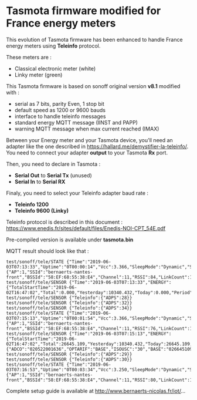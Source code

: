 Tasmota firmware modified for France energy meters
=============

This evolution of Tasmota firmware has been enhanced to handle France energy meters using **Teleinfo** protocol.

These meters are :
  * Classical electronic meter (white)
  * Linky meter (green)

This Tasmota firmware is based on sonoff original version **v8.1** modified with :
  * serial as 7 bits, parity Even, 1 stop bit
  * default speed as 1200 or 9600 bauds
  * interface to handle teleinfo messages
  * standard energy MQTT message (IINST and PAPP)
  * warning MQTT message when max current reached (IMAX)

Between your Energy meter and your Tasmota device, you'll need an adapter like the one described in https://hallard.me/demystifier-la-teleinfo/. You need to connect your adapter **output** to your Tasmota **Rx** port.

Then, you need to declare in Tasmota :
  * **Serial Out** to **Serial Tx** (unused)
  * **Serial In** to **Serial RX**

Finaly, you need to select your Teleinfo adapter baud rate :
  * **Teleinfo 1200**
  * **Teleinfo 9600 (Linky)**

Teleinfo protocol is described in this document : https://www.enedis.fr/sites/default/files/Enedis-NOI-CPT_54E.pdf

Pre-compiled version is available under **tasmota.bin**

MQTT result should look like that :

    test/sonoff/tele/STATE {"Time":"2019-06-03T07:13:33","Uptime":"0T00:00:14","Vcc":3.366,"SleepMode":"Dynamic","Sleep":50,"LoadAvg":19,"POWER":"OFF","Wifi":{"AP":1,"SSId":"bernaerts-nantes-front","BSSId":"58:EF:68:55:38:E4","Channel":11,"RSSI":84,"LinkCount":1,"Downtime":"0T00:00:04"}}
    test/sonoff/tele/SENSOR {"Time":"2019-06-03T07:13:33","ENERGY":{"TotalStartTime":"2019-06-02T16:47:02","Total":0.000,"Yesterday":10340.432,"Today":0.000,"Period":0,"Power":0,"ApparentPower":0,"ReactivePower":0,"Factor":0.00,"Voltage":230,"Current":0.000}}
    test/sonoff/tele/SENSOR {"Teleinfo":{"ADPS":28}}
    test/sonoff/tele/SENSOR {"Teleinfo":{"ADPS":32}}
    test/sonoff/tele/SENSOR {"Teleinfo":{"ADPS":34}}
    test/sonoff/tele/STATE {"Time":"2019-06-03T07:15:13","Uptime":"0T00:01:54","Vcc":3.366,"SleepMode":"Dynamic","Sleep":50,"LoadAvg":19,"POWER":"OFF","Wifi":{"AP":1,"SSId":"bernaerts-nantes-front","BSSId":"58:EF:68:55:38:E4","Channel":11,"RSSI":76,"LinkCount":1,"Downtime":"0T00:00:04"}}
    test/sonoff/tele/SENSOR {"Time":"2019-06-03T07:15:13","ENERGY":{"TotalStartTime":"2019-06-02T16:47:02","Total":26645.109,"Yesterday":10340.432,"Today":26645.109,"Period":0,"Power":0,"ApparentPower":1760,"ReactivePower":1760,"Factor":0.00,"Voltage":230,"Current":7.000},"Teleinfo":{"ADCO":"020522001636","OPTARIF":"BASE","ISOUSC":"30","BASE":"026645109","PTEC":"TH..","IINST":"007","ADPS":"034","IMAX":"026","PAPP":"01760","MOTDETAT":"000000"}}
    test/sonoff/tele/SENSOR {"Teleinfo":{"ADPS":29}}
    test/sonoff/tele/SENSOR {"Teleinfo":{"ADPS":30}}
    test/sonoff/tele/STATE {"Time":"2019-06-03T07:16:53","Uptime":"0T00:03:34","Vcc":3.250,"SleepMode":"Dynamic","Sleep":50,"LoadAvg":19,"POWER":"OFF","Wifi":{"AP":1,"SSId":"bernaerts-nantes-front","BSSId":"58:EF:68:55:38:E4","Channel":11,"RSSI":80,"LinkCount":1,"Downtime":"0T00:00:04"}}

Complete setup guide is available at http://www.bernaerts-nicolas.fr/iot/...
